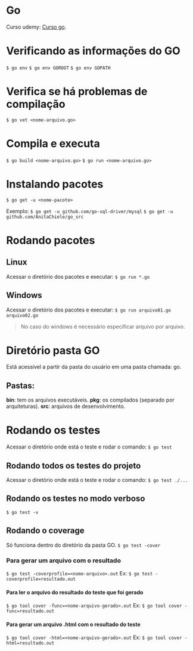 # Go

Curso udemy: [Curso go](http://www.udemy.com/curso-go).

# Verificando as informações do GO
`$ go env`
`$ go env GOROOT`
`$ go env GOPATH`

# Verifica se há problemas de compilação
`$ go vet <nome-arquivo.go>`

# Compila e executa
`$ go build <nome-arquivo.go>`
`$ go run <nome-arquivo.go>`

# Instalando pacotes
`$ go get -u <nome-pacote>`

Exemplo:
`$ go get -u github.com/go-sql-driver/mysql`
`$ go get -u github.com/AnitaChiele/go_src`

# Rodando pacotes
## Linux
Acessar o diretório dos pacotes e executar:
`$ go run *.go`

## Windows
Acessar o diretório dos pacotes e executar:
`$ go run arquivo01.go arquivo02.go`
> No caso do windows é necessário especificar arquivo por arquivo.

# Diretório pasta GO
Está acessível a partir da pasta do usuário em uma pasta chamada: go.

## Pastas:
**bin**: tem os arquivos executáveis.
**pkg**: os compilados (separado por arquiteturas).
**src**: arquivos de desenvolvimento.

# Rodando os testes
Acessar o diretório onde está o teste e rodar o comando:
`$ go test`

## Rodando todos os testes do projeto
Acessar o diretório onde está o teste e rodar o comando:
`$ go test ./...`

## Rodando os testes no modo verboso
`$ go test -v`

## Rodando o coverage
Só funciona dentro do diretório da pasta GO.
`$ go test -cover`

### Para gerar um arquivo com o resultado
`$ go test -coverprofile=<nome-arquivo>.out`
Ex:
`$ go test -coverprofile=resultado.out`

#### Para ler o arquivo do resultado do teste que foi gerado
`$ go tool cover -func=<nome-arquivo-gerado>.out`
Ex:
`$ go tool cover -func=resultado.out`

#### Para gerar um arquivo .html com o resultado do teste
`$ go tool cover -html=<nome-arquivo-gerado>.out`
Ex:
`$ go tool cover -html=resultado.out`